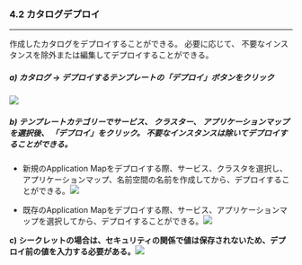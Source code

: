 ### 4.2 カタログデプロイ

---

作成したカタログをデプロイすることができる。 必要に応じて、 不要なインスタンスを除外または編集してデプロイすることができる。

##### a\) カタログ → デプロイするテンプレートの「デプロイ」ボタンをクリック
![](/assets/EN/2.5/4.2_1.png)

##### b\) テンプレートカテゴリーでサービス、 クラスター、 アプリケーションマップを選択後、 「デプロイ」をクリック。 不要なインスタンスは除いてデプロイすることができる。

* 新規のApplication Mapをデプロイする際、サービス、クラスタを選択し、アプリケーションマップ、名前空間の名前を作成してから、デプロイすることができる。![](/assets/EN/2.5/4.2_2.png)

* 既存のApplication Mapをデプロイする際、サービス、アプリケーションマップを選択してから、デプロイすることができる。![](/assets/EN/2.5/4.2_3.png)

**c\) シークレットの場合は、セキュリティの関係で値は保存されないため、デプロイ前の値を入力する必要がある。**![](/assets/EN/2.5/4.2_4.png)

